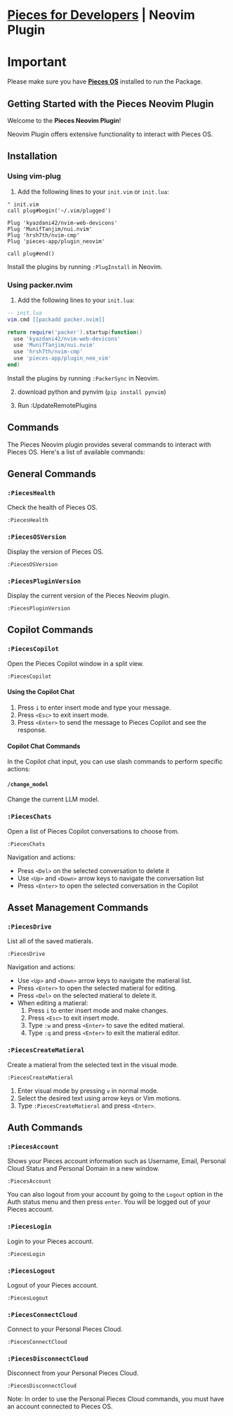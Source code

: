 # [Pieces for Developers](https://pieces.app) | Neovim Plugin

# Important

Please make sure you have [**Pieces OS**](https://docs.pieces.app/installation-getting-started/what-am-i-installing) installed to run the Package.

## Getting Started with the Pieces Neovim Plugin

Welcome to the **Pieces Neovim Plugin**!

Neovim Plugin offers extensive functionality to interact with Pieces OS.

## Installation

### Using vim-plug

1. Add the following lines to your `init.vim` or `init.lua`:

```vim
" init.vim
call plug#begin('~/.vim/plugged')

Plug 'kyazdani42/nvim-web-devicons'
Plug 'MunifTanjim/nui.nvim'
Plug 'hrsh7th/nvim-cmp'
Plug 'pieces-app/plugin_neovim'

call plug#end()
```

Install the plugins by running `:PlugInstall` in Neovim.

### Using packer.nvim

1. Add the following lines to your `init.lua`:

```lua
-- init.lua
vim.cmd [[packadd packer.nvim]]

return require('packer').startup(function()
  use 'kyazdani42/nvim-web-devicons'
  use 'MunifTanjim/nui.nvim'
  use 'hrsh7th/nvim-cmp'
  use 'pieces-app/plugin_neo_vim'
end)
```
Install the plugins by running `:PackerSync` in Neovim.



2. download python and pynvim (`pip install pynvim`)

3. Run :UpdateRemotePlugins


## Commands

The Pieces Neovim plugin provides several commands to interact with Pieces OS. Here's a list of available commands:

## General Commands

### `:PiecesHealth`

Check the health of Pieces OS.

```vim
:PiecesHealth
```

### `:PiecesOSVersion`

Display the version of Pieces OS.

```vim
:PiecesOSVersion
```
### `:PiecesPluginVersion`

Display the current version of the Pieces Neovim plugin.

```vim
:PiecesPluginVersion
```

## Copilot Commands 

### `:PiecesCopilot`

Open the Pieces Copilot window in a split view. 

```vim
:PiecesCopilot
```

#### Using the Copilot Chat

1. Press `i` to enter insert mode and type your message.
2. Press `<Esc>` to exit insert mode.
3. Press `<Enter>` to send the message to Pieces Copilot and see the response.

#### Copilot Chat Commands

In the Copilot chat input, you can use slash commands to perform specific actions:

####  `/change_model`

Change the current LLM model.

### `:PiecesChats`

Open a list of Pieces Copilot conversations to choose from.

```vim
:PiecesChats
```
Navigation and actions:
- Press `<Del>` on the selected conversation to delete it
- Use `<Up>` and `<Down>` arrow keys to navigate the conversation list
- Press `<Enter>` to open the selected conversation in the Copilot

## Asset Management Commands

### `:PiecesDrive`

List all of the saved matierals.

```vim
:PiecesDrive
```
Navigation and actions:
- Use `<Up>` and `<Down>` arrow keys to navigate the matieral list.
- Press `<Enter>` to open the selected matieral for editing.
- Press `<Del>` on the selected matieral to delete it.
- When editing a matieral:
  1. Press `i` to enter insert mode and make changes.
  2. Press `<Esc>` to exit insert mode.
  3. Type `:w` and press `<Enter>` to save the edited matieral.
  4. Type `:q` and press `<Enter>` to exit the matieral editor.


### `:PiecesCreateMatieral`

Create a matieral from the selected text in the visual mode.

```vim
:PiecesCreateMatieral
```

1. Enter visual mode by pressing `v` in normal mode.
2. Select the desired text using arrow keys or Vim motions.
3. Type `:PiecesCreateMatieral` and press `<Enter>`.

## Auth Commands

### `:PiecesAccount`

Shows your Pieces account information such as Username, Email, Personal Cloud Status and Personal Domain in a new window.  

```vim
:PiecesAccount
```
You can also logout from your account by going to the `Logout` option in the Auth status menu and then press `enter`. You will be logged out of your Pieces account.

### `:PiecesLogin`

Login to your Pieces account.

```vim
:PiecesLogin
```

### `:PiecesLogout`

Logout of your Pieces account.

```vim
:PiecesLogout
```

### `:PiecesConnectCloud`

Connect to your Personal Pieces Cloud. 

```vim
:PiecesConnectCloud
```

### `:PiecesDisconnectCloud`

Disconnect from your Personal Pieces Cloud.

```vim
:PiecesDisconnectCloud
```
 Note: In order to use the Personal Pieces Cloud commands, you must have an account connected to Pieces OS.
